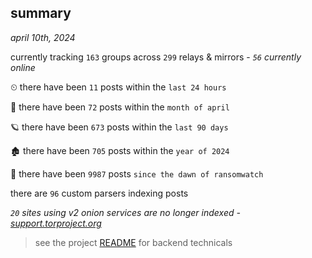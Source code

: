 
## summary
_april 10th, 2024_

currently tracking `163` groups across `299` relays & mirrors - _`56` currently online_

⏲ there have been `11` posts within the `last 24 hours`

🦈 there have been `72` posts within the `month of april`

🪐 there have been `673` posts within the `last 90 days`

🏚 there have been `705` posts within the `year of 2024`

🦕 there have been `9987` posts `since the dawn of ransomwatch`

there are `96` custom parsers indexing posts

_`20` sites using v2 onion services are no longer indexed - [support.torproject.org](https://support.torproject.org/onionservices/v2-deprecation/)_

> see the project [README](https://github.com/joshhighet/ransomwatch#ransomwatch--) for backend technicals

